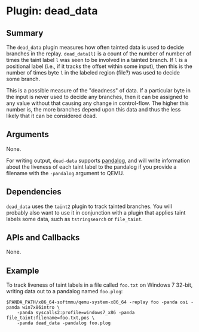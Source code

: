 Plugin: dead_data
===========

Summary
-------

The `dead_data` plugin measures how often tainted data is used to decide branches in the replay. `dead_data[l]` is a count of the number of number of times the taint label `l` was seen to be involved in a tainted branch. If `l` is a positional label (i.e., if it tracks the offset within some input), then this is the number of times byte `l` in the labeled region (file?) was used to decide some branch.

This is a possible measure of the "deadness" of data. If a particular byte in the input is never used to decide any branches, then it can be assigned to any value without that causing any change in control-flow. The higher this number is, the more branches depend upon this data and thus the less likely that it can be considered dead.

Arguments
---------

None.

For writing output, `dead-data` supports [pandalog](docs/pandalog.md), and will write information about the liveness of each taint label to the pandalog if you provide a filename with the `-pandalog` argument to QEMU.

Dependencies
------------

`dead_data` uses the `taint2` plugin to track tainted branches. You will probably also want to use it in conjunction with a plugin that applies taint labels some data, such as `tstringsearch` or `file_taint`.

APIs and Callbacks
------------------

None.

Example
-------

To track liveness of taint labels in a file called `foo.txt` on Windows 7 32-bit, writing data out to a pandalog named `foo.plog`:

    $PANDA_PATH/x86_64-softmmu/qemu-system-x86_64 -replay foo -panda osi -panda win7x86intro \
        -panda syscalls2:profile=windows7_x86 -panda file_taint:filename=foo.txt,pos \
        -panda dead_data -pandalog foo.plog
